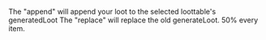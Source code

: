 The "append" will append your loot to the selected loottable's generatedLoot
The "replace" will replace the old generateLoot. 50% every item.